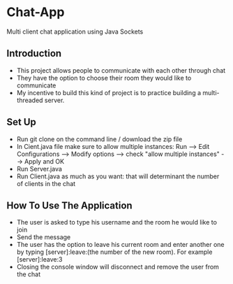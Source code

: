 # Chat-App
Multi client chat application using Java Sockets

## Introduction
- This project allows people to communicate with each other through chat
- They have the option to choose their room they would like to communicate
- My incentive to build this kind of project is to practice building a multi-threaded server.

## Set Up
- Run git clone on the command line / download the zip file
- In Cient.java file make sure to allow multiple instances: Run --> Edit Configurations --> Modify options --> check "allow multiple instances" --> Apply and OK
- Run Server.java
- Run Client.java as much as you want: that will determinant the number of clients in the chat

## How To Use The Application
- The user is asked to type his username and the room he would like to join
- Send the message
- The user has the option to leave his current room and enter another one by typing [server]:leave:(the number of the new room). For example [server]:leave:3
- Closing the console window will disconnect and remove the user from the chat

